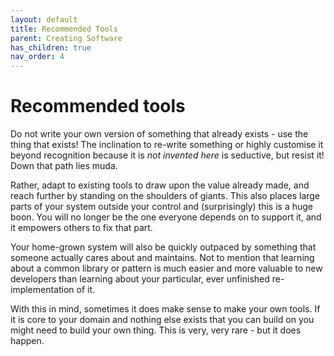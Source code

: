 ```yaml
---
layout: default
title: Recommended Tools
parent: Creating Software
has_children: true
nav_order: 4
---
```


# Recommended tools
Do not write your own version of something that already exists - use the thing that exists!
The inclination to re-write something or highly customise it beyond recognition because it is
*not invented here* is seductive, but resist it! Down that path lies muda.

Rather, adapt to existing tools to draw upon the value already made, and reach further by standing
on the shoulders of giants. This also places large parts of your system outside your control and
(surprisingly) this is a huge boon. You will no longer be the one everyone depends on to support it,
and it empowers others to fix that part.

Your home-grown system will also be quickly outpaced by something that someone actually cares about
and maintains. Not to mention that learning about a common library or pattern is much easier and
more valuable to new developers than learning about your particular, ever unfinished re-implementation
of it.

With this in mind, sometimes it does make sense to make your own tools. If it is core to your domain
and nothing else exists that you can build on you might need to build your own thing. This is very,
very rare - but it does happen.